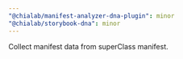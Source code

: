 ```yaml
---
"@chialab/manifest-analyzer-dna-plugin": minor
"@chialab/storybook-dna": minor
---
```


Collect manifest data from superClass manifest.
